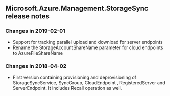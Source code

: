 ## Microsoft.Azure.Management.StorageSync release notes

### Changes in 2019-02-01

- Support for tracking parallel upload and download for server endpoints
- Rename the StorageAccountShareName parameter for cloud endpoints to AzureFileShareName

### Changes in 2018-04-02

- First version containing provisioning and deprovisioning of StorageSyncService, SyncGroup, CloudEndpoint , RegisteredServer and ServerEndpoint. It includes Recall operation as well.